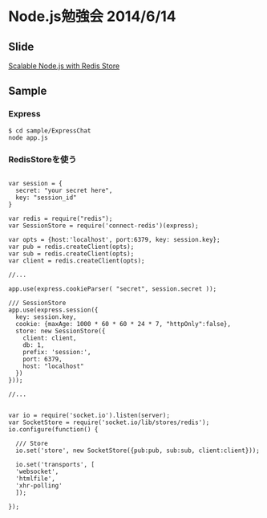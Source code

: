 Node.js勉強会 2014/6/14
=========

## Slide

[Scalable Node.js with Redis Store](http://www.slideshare.net/kamiyam/npp02slide)

## Sample

### Express 

```
$ cd sample/ExpressChat
node app.js
```

### RedisStoreを使う

```

var session = {
  secret: "your secret here",
  key: "session_id"
}

var redis = require("redis");
var SessionStore = require('connect-redis')(express);

var opts = {host:'localhost', port:6379, key: session.key};
var pub = redis.createClient(opts);
var sub = redis.createClient(opts);
var client = redis.createClient(opts);

//...

app.use(express.cookieParser( "secret", session.secret ));

/// SessionStore
app.use(express.session({
  key: session.key,
  cookie: {maxAge: 1000 * 60 * 60 * 24 * 7, "httpOnly":false},
  store: new SessionStore({
    client: client,
    db: 1,
    prefix: 'session:',
    port: 6379,
    host: "localhost"
  })
}));

//...


var io = require('socket.io').listen(server);
var SocketStore = require('socket.io/lib/stores/redis');
io.configure(function() {

  /// Store
  io.set('store', new SocketStore({pub:pub, sub:sub, client:client}));

  io.set('transports', [
  'websocket',
  'htmlfile',
  'xhr-polling'
  ]);

});

```
